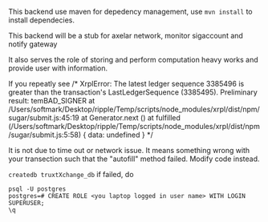 This backend use maven for depedency management, use `mvn install` to install dependecies.

This backend will be a stub for axelar network, monitor sigaccount and notify gateway

It also serves the role of storing and perform computation heavy works and provide user with information.

If you repeatly see
/*
XrplError: The latest ledger sequence 3385496 is greater than the transaction's LastLedgerSequence (3385495).
Preliminary result: temBAD_SIGNER
    at /Users/softmark/Desktop/ripple/Temp/scripts/node_modules/xrpl/dist/npm/sugar/submit.js:45:19
    at Generator.next (<anonymous>)
    at fulfilled (/Users/softmark/Desktop/ripple/Temp/scripts/node_modules/xrpl/dist/npm/sugar/submit.js:5:58) {
  data: undefined
}
*/

It is not due to time out or network issue. It means something wrong with your transection  such that the "autofill" method failed. Modify code instead.

`createdb truxtXchange_db`
if failed, do 
``` shell
psql -U postgres
postgres=# CREATE ROLE <you laptop logged in user name> WITH LOGIN SUPERUSER;
\q
```
